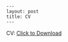 ```
---
layout: post
title: CV
---
```

CV: <a href="MichelleMuth_CV.pdf" download>Click to Download</a>
